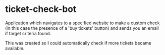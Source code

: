 ticket-check-bot
================

Application which navigates to a specified website to make a custom check (in this case the presence of a 'buy tickets' button) and sends you an email if target criteria found.

This was created so I could automatically check if more tickets became available.

